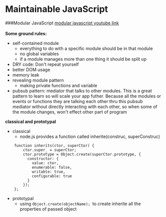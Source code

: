 # Maintainable JavaScript

###Modular JavaScript
[modular javascript youtube link](https://www.youtube.com/playlist?list=PLoYCgNOIyGABs-wDaaxChu82q_xQgUb4f)
<br />
<br />
**Some ground rules:**
- self-contained module
    - everything to do with a specific module should be in that module
    - no global variables
    - if a module manages more than one thing it should be split up
- DRY code: Don't repeat yourself
- better DOM usage
- memory leak
- revealing module pattern
    - making private functions and variable
- pubsub pattern: mediator that talks to other modules. This is a great pattern to learn so will scale your app futher. Because all the modules or events or functions they are talking each other thru this pubsub mediator without directly interacting with each other, so when some of the module changes, won't effect other part of program

**classical and prototypal**
- classical
  - node.js provides a function called inherite(construc, superConstruc) <br />
```
    function inherits(ctor, superCtor) {
        ctor.super_ = superCtor;
        ctor.prototype = Object.create(superCtor.prototype, {
          constructor: {
            value: ctor,
            enumerable: false,
            writable: true,
            configurable: true
          }
        });
    };
```
  - prototypal
     - using ```Object.create(objectName); ```to create inherite all the properties of passed object
```


```
